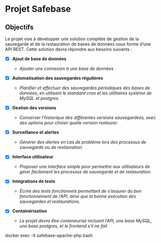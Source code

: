 # Projet Safebase

## Objectifs 

Le projet vise à développer une solution complète de gestion de la sauvegarde et de la restauration de bases de données sous forme d’une API REST. Cette solution devra répondre aux besoins suivants :

- [x] **Ajout de base de données** 
  - _Ajouter une connexion à une base de données_


- [x] **Automatisation des sauvegardes régulières**
  - _Planifier et effectuer des sauvegardes périodiques des bases de données, en utilisant le standard cron et les utilitaires système de MySQL et postgres._


- [x] **Gestion des versions**
  - _Conserver l’historique des différentes versions sauvegardées, avec des options pour choisir quelle version restaurer._


- [x] **Surveillance et alertes**
  - _Générer des alertes en cas de problème lors des processus de sauvegarde ou de restauration._


- [x] **Interface utilisateur** 
  - _Proposer une interface simple pour permettre aux utilisateurs de gérer facilement les processus de sauvegarde et de restauration._


- [x] **Intégrations de tests**
  - _Écrire des tests fonctionnels permettant de s’assurer du bon fonctionnement de l’API, ainsi que la bonne exécution des sauvegardes et restaurations._


- [x] **Containérisation**
  - _Le projet devra être conteneurisé incluant l’API, une base MySQL, une base postgres, et le frontend s'il ne fait_


docker exec -it safebase-apache-php bash
